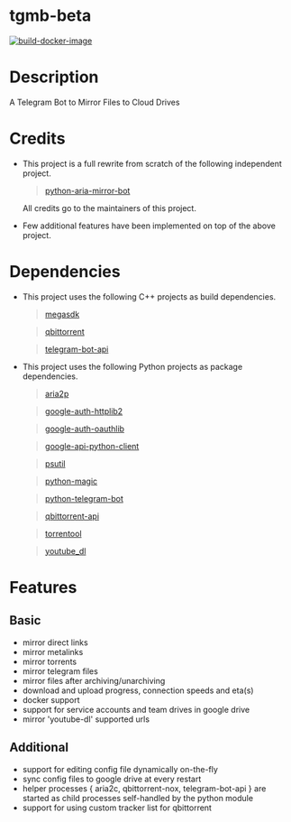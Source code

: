 # tgmb-beta

[![build-docker-image](https://github.com/ksssomesh12/tgmb-beta/actions/workflows/build-docker-image.yml/badge.svg)](https://github.com/ksssomesh12/tgmb-beta/actions/workflows/build-docker-image.yml)

# Description

A Telegram Bot to Mirror Files to Cloud Drives

# Credits

- This project is a full rewrite from scratch of the following independent project.

  > [python-aria-mirror-bot](https://github.com/lzzy12/python-aria-mirror-bot)

  All credits go to the maintainers of this project.


- Few additional features have been implemented on top of the above project.

# Dependencies

- This project uses the following C++ projects as build dependencies.

  > [megasdk](https://github.com/meganz/sdk)

  > [qbittorrent](https://github.com/qbittorrent/qBittorrent)

  > [telegram-bot-api](https://github.com/tdlib/telegram-bot-api)

- This project uses the following Python projects as package dependencies.

  > [aria2p](https://github.com/pawamoy/aria2p)

  > [google-auth-httplib2](https://github.com/GoogleCloudPlatform/google-auth-library-python-httplib2)

  > [google-auth-oauthlib](https://github.com/GoogleCloudPlatform/google-auth-library-python-oauthlib)

  > [google-api-python-client](https://github.com/googleapis/google-api-python-client/)

  > [psutil](https://github.com/giampaolo/psutil)

  > [python-magic](http://github.com/ahupp/python-magic)

  > [python-telegram-bot](https://github.com/python-telegram-bot/python-telegram-bot)

  > [qbittorrent-api](https://github.com/rmartin16/qbittorrent-api)

  > [torrentool](https://github.com/idlesign/torrentool)

  > [youtube_dl](https://github.com/ytdl-org/youtube-dl)

# Features

## Basic

- mirror direct links
- mirror metalinks
- mirror torrents
- mirror telegram files
- mirror files after archiving/unarchiving
- download and upload progress, connection speeds and eta(s)
- docker support
- support for service accounts and team drives in google drive
- mirror 'youtube-dl' supported urls

## Additional

- support for editing config file dynamically on-the-fly
- sync config files to google drive at every restart
- helper processes { aria2c, qbittorrent-nox, telegram-bot-api } are started as child processes self-handled by the python module
- support for using custom tracker list for qbittorrent
